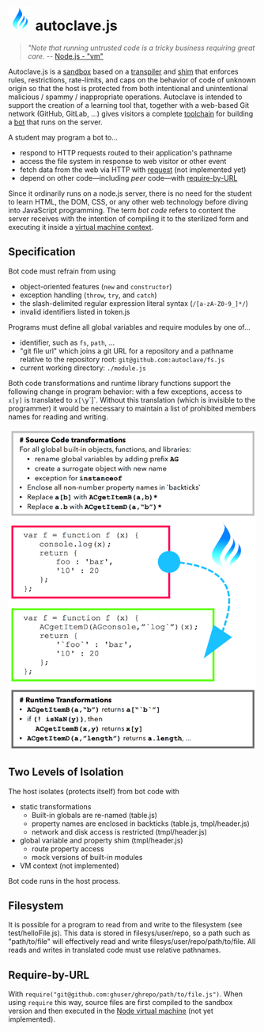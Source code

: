 # <img src="https://raw.githubusercontent.com/dbpokorny/autoclave/master/docs/small_logo.png" /> autoclave.js

> <i>"Note that running untrusted code is a tricky business requiring great care.</i> -- <a href="https://nodejs.org/api/vm.html">Node.js - "vm"</a>

Autoclave.js is a
<a href="https://en.wikipedia.org/wiki/Sandbox_(software_development)">sandbox</a>
based on a
<a href="https://en.wikipedia.org/wiki/Source-to-source_compiler">transpiler</a>
and <a href="https://en.wikipedia.org/wiki/Shim_(computing)">shim</a>
that enforces rules, restrictions, rate-limits, and caps on the behavior of code
of unknown origin so that the host is protected from both intentional and
unintentional malicious / spammy / inappropriate operations. Autoclave is
intended to support the creation of a learning tool that, together with a
web-based Git network (GitHub, GitLab, ...) gives visitors a complete
<a href="https://en.wikipedia.org/wiki/Toolchain">toolchain</a> for
building a <a href="https://en.wikipedia.org/wiki/Bot">bot</a> that runs on the
server.

A student may program a bot to...
 - respond to HTTP requests routed to their application's pathname
 - access the file system in response to web visitor or other event
 - fetch data from the web via HTTP with <a href="https://www.npmjs.com/package/request">request</a> (not implemented yet)
 - depend on other code&mdash;including *peer* code&mdash;with
   [require-by-URL](#RequireByUrl)

Since it ordinarily runs on a node.js server, there is no need for the student to
learn HTML, the DOM, CSS, or any other web technology before diving into
JavaScript programming. The term *bot code* refers to content the server receives
with the intention of compiling it to the sterilized form and executing it inside
a <a href="https://nodejs.org/api/vm.html">virtual machine context</a>.

## Specification

Bot code must refrain from using
 - object-oriented features (`new` and `constructor`)
 - exception handling (`throw`, `try`, and `catch`)
 - the slash-delimited regular expression literal syntax (`/[a-zA-Z0-9_]*/`)
 - invalid identifiers listed in token.js

Programs must define all global variables and require modules by one of...
   - identifier, such as `fs`, `path`, ...
   - "git file url" which joins a git URL for a repository and a pathname relative
     to the repository root: `git@github.com:autoclave/fs.js`
   - current working directory: `./module.js`

Both code transformations and runtime library functions support the following
change in program behavior: with a few exceptions, access to `x[y]` is translated
to `x[\`y\`]`. Without this translation (which is invisible to the programmer) it
would be necessary to maintain a list of prohibited members names for reading and
writing.

<img height="650px" src="https://raw.githubusercontent.com/dbpokorny/autoclave/master/docs/ACTransformations.png" />

## Two Levels of Isolation

The host isolates (protects itself) from bot code with

 - static transformations
   - Built-in globals are re-named (table.js)
   - property names are enclosed in backticks (table.js, tmpl/header.js)
   - network and disk access is restricted (tmpl/header.js)
 - global variable and property shim (tmpl/header.js)
   - route property access
   - mock versions of built-in modules
 - VM context (not implemented)

Bot code runs in the host process.

## Filesystem

It is possible for a program to read from and write to the filesystem (see
test/helloFile.js). This data is stored in filesys/user/repo, so a path such as
"path/to/file" will effectively read and write filesys/user/repo/path/to/file. All
reads and writes in translated code must use relative pathnames.

## <a name="RequireByUrl"></a>Require-by-URL

With `require("git@github.com:ghuser/ghrepo/path/to/file.js")`. When using
`require` this way, source files are first compiled to the sandbox version and
then executed in the
<a href="https://nodejs.org/api/vm.html">Node virtual machine</a>
(not yet implemented).
